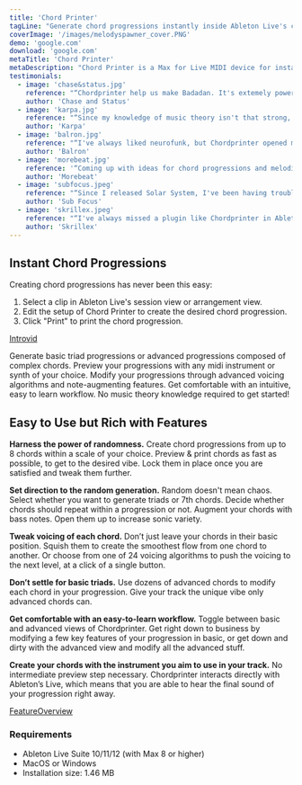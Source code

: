 ```yaml
---
title: 'Chord Printer'
tagLine: "Generate chord progressions instantly inside Ableton Live's clips. Create loops that vibe with this Max for Live device!"
coverImage: '/images/melodyspawner_cover.PNG'
demo: 'google.com'
download: 'google.com'
metaTitle: 'Chord Printer'
metaDescription: "Chord Printer is a Max for Live MIDI device for instant generation of chord progressions. Get inspired or create a chord progression outright directly inside Ableton Live's clips."
testimonials:
  - image: 'chase&status.jpg'
    reference: "“Chordprinter help us make Badadan. It's extemely powerfull tool.You got ideas in seconds!!!”"
    author: 'Chase and Status'
  - image: 'karpa.jpg'
    reference: "“Since my knowledge of music theory isn't that strong, the Chord Printer plugin was a game-changer for me. It simplifies chord creation, making music production much more accessible and enjoyable.”"
    author: 'Karpa'
  - image: 'balron.jpg'
    reference: "“I've always liked neurofunk, but Chordprinter opened my eyes and I started producing liquidfunk.”"
    author: 'Balron'
  - image: 'morebeat.jpg'
    reference: '“Coming up with ideas for chord progressions and melodies always felt like a chore. Chordprinter sped up the whole process substantialy and even made it fun.”'
    author: 'Morebeat'
  - image: 'subfocus.jpeg'
    reference: "“Since I released Solar System, I've been having trouble finding a good idea. Chordprinter solved this problem for me.”"
    author: 'Sub Focus'
  - image: 'skrillex.jpeg'
    reference: "“I've always missed a plugin like Chordprinter in Ableton.”"
    author: 'Skrillex'
---
```


## Instant Chord Progressions

Creating chord progressions has never been this easy:

1. Select a clip in Ableton Live's session view or arrangement view.
2. Edit the setup of Chord Printer to create the desired chord progression.
3. Click "Print" to print the chord progression.

<!-- short video demonstrating -->

[Introvid](https://www.youtube.com/watch?v=MvqlpIFCzqE)

Generate basic triad progressions or advanced progressions composed of complex chords. Preview your progressions with any midi instrument or synth of your choice. Modify your progressions through advanced voicing algorithms and note-augmenting features. Get comfortable with an intuitive, easy to learn workflow. No music theory knowledge required to get started!

## Easy to Use but Rich with Features

**Harness the power of randomness.** Create chord progressions from up to 8 chords within a scale of your choice. Preview & print chords as fast as possible, to get to the desired vibe. Lock them in place once you are satisfied and tweak them further.

**Set direction to the random generation.** Random doesn't mean chaos. Select whether you want to generate triads or 7th chords. Decide whether chords should repeat within a progression or not. Augment your chords with bass notes. Open them up to increase sonic variety.

**Tweak voicing of each chord.** Don’t just leave your chords in their basic position. Squish them to create the smoothest flow from one chord to another. Or choose from one of 24 voicing algorithms to push the voicing to the next level, at a click of a single button.

**Don’t settle for basic triads.** Use dozens of advanced chords to modify each chord in your progression. Give your track the unique vibe only advanced chords can.

**Get comfortable with an easy-to-learn workflow.** Toggle between basic and advanced views of Chordprinter. Get right down to business by modifying a few key features of your progression in basic, or get down and dirty with the advanced view and modify all the advanced stuff.

**Create your chords with the instrument you aim to use in your track.** No intermediate preview step necessary. Chordprinter interacts directly with Ableton’s Live, which means that you are able to hear the final sound of your progression right away.

[FeatureOverview](https://www.youtube.com/watch?v=rIrNIzy6U_g)

### Requirements

- Ableton Live Suite 10/11/12 (with Max 8 or higher)
- MacOS or Windows
- Installation size: 1.46 MB
